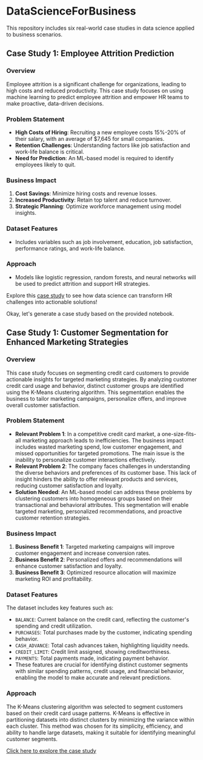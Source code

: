 # DataScienceForBusiness  

This repository includes six real-world case studies in data science applied to business scenarios.  

## Case Study 1: Employee Attrition Prediction  

### **Overview**  

Employee attrition is a significant challenge for organizations, leading to high costs and reduced productivity. This case study focuses on using machine learning to predict employee attrition and empower HR teams to make proactive, data-driven decisions.  

### **Problem Statement**  

- **High Costs of Hiring**: Recruiting a new employee costs 15%-20% of their salary, with an average of $7,645 for small companies.  
- **Retention Challenges**: Understanding factors like job satisfaction and work-life balance is critical.  
- **Need for Prediction**: An ML-based model is required to identify employees likely to quit.  

### **Business Impact**  

1. **Cost Savings**: Minimize hiring costs and revenue losses.  
2. **Increased Productivity**: Retain top talent and reduce turnover.  
3. **Strategic Planning**: Optimize workforce management using model insights.  

### **Dataset Features**  

- Includes variables such as job involvement, education, job satisfaction, performance ratings, and work-life balance.  

### **Approach**  

- Models like logistic regression, random forests, and neural networks will be used to predict attrition and support HR strategies.  

Explore this [case study](https://github.com/edaaydinea/DataScienceForBusiness/blob/main/1.%20Human%20Resources%20Data/Human_Resources_Department.ipynb) to see how data science can transform HR challenges into actionable solutions!  

Okay, let's generate a case study based on the provided notebook.

## Case Study 1: Customer Segmentation for Enhanced Marketing Strategies

### **Overview**

This case study focuses on segmenting credit card customers to provide actionable insights for targeted marketing strategies. By analyzing customer credit card usage and behavior, distinct customer groups are identified using the K-Means clustering algorithm. This segmentation enables the business to tailor marketing campaigns, personalize offers, and improve overall customer satisfaction.

### **Problem Statement**

- **Relevant Problem 1**: In a competitive credit card market, a one-size-fits-all marketing approach leads to inefficiencies. The business impact includes wasted marketing spend, low customer engagement, and missed opportunities for targeted promotions. The main issue is the inability to personalize customer interactions effectively.
- **Relevant Problem 2**: The company faces challenges in understanding the diverse behaviors and preferences of its customer base. This lack of insight hinders the ability to offer relevant products and services, reducing customer satisfaction and loyalty.
- **Solution Needed**: An ML-based model can address these problems by clustering customers into homogeneous groups based on their transactional and behavioral attributes. This segmentation will enable targeted marketing, personalized recommendations, and proactive customer retention strategies.

### **Business Impact**

1. **Business Benefit 1**: Targeted marketing campaigns will improve customer engagement and increase conversion rates.
2. **Business Benefit 2**: Personalized offers and recommendations will enhance customer satisfaction and loyalty.
3. **Business Benefit 3**: Optimized resource allocation will maximize marketing ROI and profitability.

### **Dataset Features**

The dataset includes key features such as:

- `BALANCE`: Current balance on the credit card, reflecting the customer's spending and credit utilization.
- `PURCHASES`: Total purchases made by the customer, indicating spending behavior.
- `CASH_ADVANCE`: Total cash advances taken, highlighting liquidity needs.
- `CREDIT_LIMIT`: Credit limit assigned, showing creditworthiness.
- `PAYMENTS`: Total payments made, indicating payment behavior.
- These features are crucial for identifying distinct customer segments with similar spending patterns, credit usage, and financial behavior, enabling the model to make accurate and relevant predictions.

### **Approach**

The K-Means clustering algorithm was selected to segment customers based on their credit card usage patterns. K-Means is effective in partitioning datasets into distinct clusters by minimizing the variance within each cluster. This method was chosen for its simplicity, efficiency, and ability to handle large datasets, making it suitable for identifying meaningful customer segments.

[Click here to explore the case study](https://github.com/edaaydinea/DataScienceForBusiness/blob/main/2.%20Marketing%20Department/Marketing_Department.ipynb)
